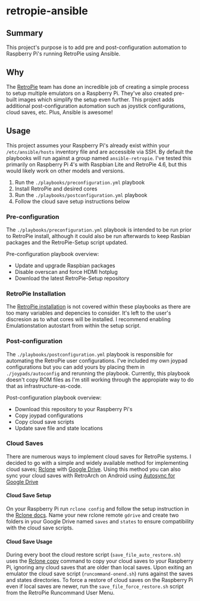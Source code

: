 # retropie-ansible

## Summary

This project's purpose is to add pre and post-configuration automation to Raspberry Pi's running RetroPie using Ansible.

## Why

The [RetroPie](https://github.com/RetroPie) team has done an incredible job of creating a simple process to setup multiple emulators on a Raspberry Pi. They've also created pre-built images which simplify the setup even further. This project adds additional post-configuration automation such as joystick configurations, cloud saves, etc. Plus, Ansible is awesome!

## Usage

This project assumes your Raspberry Pi's already exist within your ``/etc/ansible/hosts`` inventory file and are accessible via SSH.  By default the playbooks will run against a group named ``ansible-retropie``.  I've tested this primarily on Raspberry Pi 4's with Raspbian Lite and RetroPie 4.6, but this would likely work on other models and versions.

1. Run the ``./playbooks/preconfiguration.yml`` playbook
2. Install RetroPie and desired cores
3. Run the ``./playbooks/postconfiguration.yml`` playbook
4. Follow the cloud save setup instructions below

### Pre-configuration

The ``./playbooks/preconfiguration.yml`` playbook is intended to be run prior to RetroPie install, although it could also be run afterwards to keep Rasbian packages and the RetroPie-Setup script updated.

Pre-configuration playbook overview:
- Update and upgrade Raspbian packages
- Disable overscan and force HDMI hotplug
- Download the latest RetroPie-Setup repository

### RetroPie Installation

The [RetroPie installation](https://github.com/RetroPie/RetroPie-Setup/wiki/Manual-Installation#install-retropie) is not covered within these playbooks as there are too many variables and depencies to consider. It's left to the user's discresion as to what cores will be installed. I recommend enabling Emulationstation autostart from within the setup script.

### Post-configuration

The ``./playbooks/postconfiguration.yml`` playbook is responsible for automating the RetroPie user configurations. I've included my own joypad configurations but you can add yours by placing them in ``./joypads/autoconfig`` and rerunning the playbook. Currently, this playbook doesn't copy ROM files as I'm still working through the appropiate way to do that as infrastructure-as-code.

Post-configuration playbook overview:
- Download this repository to your Raspberry Pi's
- Copy joypad configurations
- Copy cloud save scripts
- Update save file and state locations

### Cloud Saves

There are numerous ways to implement cloud saves for RetroPie systems. I decided to go with a simple and widely available method for implementing cloud saves; [Rclone](https://rclone.org) with [Google Drive](https://drive.google.com). Using this method you can also sync your cloud saves with RetroArch on Android using [Autosync for Google Drive](https://play.google.com/store/apps/details?id=com.ttxapps.drivesync&hl=en_US)

#### Cloud Save Setup

On your Raspberry Pi run ``rclone config`` and follow the setup instruction in the [Rclone docs](https://rclone.org/drive/). Name your new rclone remote ``gdrive`` and create two folders in your Google Drive named ``saves`` and ``states`` to ensure compatibility with the cloud save scripts.

#### Cloud Save Usage

During every boot the cloud restore script (``save_file_auto_restore.sh``) uses the [Rclone copy](https://rclone.org/commands/rclone_copy/) command to copy your cloud saves to your Raspberry Pi, ignoring any cloud saves that are older than local saves. Upon exiting an emulator the cloud save script (``runcommand-onend.sh``) runs against the saves and states directories. To force a restore of cloud saves on the Raspberry Pi even if local saves are newer, run the ``save_file_force_restore.sh`` script from the RetroPie Runcommand User Menu.